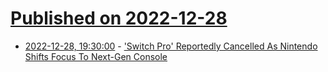 # [Published on 2022-12-28](index.md)

* [2022-12-28, 19:30:00](https://games.slashdot.org/story/22/12/28/177206/switch-pro-reportedly-cancelled-as-nintendo-shifts-focus-to-next-gen-console?utm_source=rss1.0mainlinkanon&utm_medium=feed) - ['Switch Pro' Reportedly Cancelled As Nintendo Shifts Focus To Next-Gen Console](https://games.slashdot.org/story/22/12/28/177206/switch-pro-reportedly-cancelled-as-nintendo-shifts-focus-to-next-gen-console?utm_source=rss1.0mainlinkanon&utm_medium=feed)
